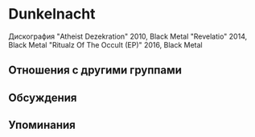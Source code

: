 # Dunkelnacht

Дискография
"Atheist Dezekration" 2010, Black Metal
"Revelatio" 2014, Black Metal
"Ritualz Of The Occult (EP)" 2016, Black Metal

## Отношения с другими группами


## Обсуждения


## Упоминания

